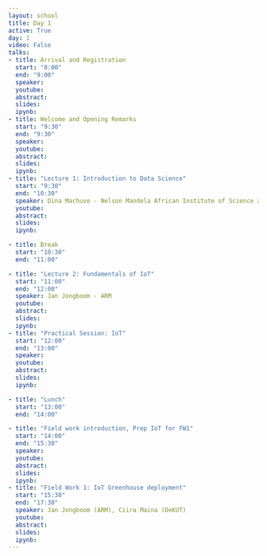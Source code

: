 ```yaml
---
layout: school
title: Day 1
active: True
day: 1
video: False
talks:
- title: Arrival and Registration
  start: "8:00"
  end: "9:00"
  speaker:
  youtube:
  abstract:
  slides:
  ipynb:
- title: Welcome and Opening Remarks
  start: "9:30"
  end: "9:30"
  speaker:
  youtube:
  abstract:
  slides:
  ipynb:
- title: "Lecture 1: Introduction to Data Science"
  start: "9:30"
  end: "10:30"
  speaker: Dina Machuve - Nelson Mandela African Institute of Science and Technology
  youtube:
  abstract:
  slides:
  ipynb:

- title: Break
  start: "10:30"
  end: "11:00"

- title: "Lecture 2: Fundamentals of IoT"
  start: "11:00"
  end: "12:00"
  speaker: Jan Jongboom - ARM
  youtube:
  abstract:
  slides:
  ipynb:
- title: "Practical Session: IoT"
  start: "12:00"
  end: "13:00"
  speaker:
  youtube:
  abstract:
  slides:
  ipynb:

- title: "Lunch"
  start: "13:00"
  end: "14:00"

- title: "Field work introduction, Prep IoT for FW1"
  start: "14:00"
  end: "15:30"
  speaker:
  youtube:
  abstract:
  slides:
  ipynb:
- title: "Field Work 1: IoT Greenhouse deployment"
  start: "15:30"
  end: "17:30"
  speaker: Jan Jongboom (ARM), Ciira Maina (DeKUT)
  youtube:
  abstract:
  slides:
  ipynb:
---
```

